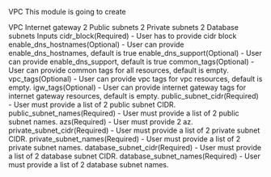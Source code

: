 VPC
This module is going to create

VPC
Internet gateway
2 Public subnets
2 Private subnets
2 Database subnets
Inputs
cidr_block(Required) - User has to provide cidr block
enable_dns_hostnames(Optional) - User can provide enable_dns_hostnames, default is true
enable_dns_support(Optional) - User can provide enable_dns_support, default is true
common_tags(Optional) - User can provide common tags for all resources, default is empty.
vpc_tags(Optional) - User can provide vpc tags for vpc resources, default is empty.
igw_tags(Optional) - User can provide internet gateway tags for internet gateway resources, default is empty.
public_subnet_cidr(Required) - User must provide a list of 2 public subnet CIDR.
public_subnet_names(Required) - User must provide a list of 2 public subnet names.
azs(Required) - User must provide 2 az.
private_subnet_cidr(Required) - User must provide a list of 2 private subnet CIDR.
private_subnet_names(Required) - User must provide a list of 2 private subnet names.
database_subnet_cidr(Required) - User must provide a list of 2 database subnet CIDR.
database_subnet_names(Required) - User must provide a list of 2 database subnet names.